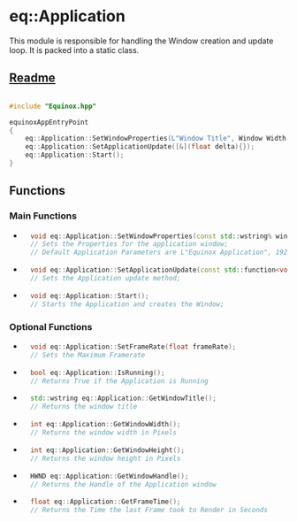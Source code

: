 # eq::Application

This module is responsible for handling the Window creation and update loop. It is packed into a static class.

## [Readme](../README.md)

```cpp

#include "Equinox.hpp"

equinoxAppEntryPoint
{
    eq::Application::SetWindowProperties(L"Window Title", Window Width, Window Height); 
    eq::Application::SetApplicationUpdate([&](float delta){});
    eq::Application::Start();
}

```

## Functions
### Main Functions
- ```cpp
    void eq::Application::SetWindowProperties(const std::wstring% windowTitle, const int& width, const int& height);
    // Sets the Properties for the application window;
    // Default Application Parameters are L"Equinox Application", 1920, 1080
    ```
- ```cpp 
    void eq::Application::SetApplicationUpdate(const std::function<void(float delta)>& update);
    // Sets the Application update method;
    ```
- ```cpp
    void eq::Application::Start();
    // Starts the Application and creates the Window;
    ```
### Optional Functions
- ```cpp
    void eq::Application::SetFrameRate(float frameRate);
    // Sets the Maximum Framerate
    ```
- ```cpp
    bool eq::Application::IsRunning();
    // Returns True if the Application is Running
    ```
- ```cpp
    std::wstring eq::Application::GetWindowTitle();
    // Returns the window title
    ```
- ```cpp
    int eq::Application::GetWindowWidth();
    // Returns the window width in Pixels
    ```
- ```cpp
    int eq::Application::GetWindowHeight();
    // Returns the window height in Pixels
    ```
- ```cpp
    HWND eq::Application::GetWindowHandle();
    // Returns the Handle of the Application window
    ```
- ```cpp
    float eq::Application::GetFrameTime();
    // Returns the Time the last Frame took to Render in Seconds
    ```